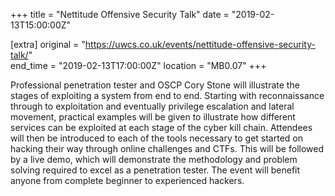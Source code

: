 +++
title = "Nettitude Offensive Security Talk"
date = "2019-02-13T15:00:00Z"

[extra]
original = "https://uwcs.co.uk/events/nettitude-offensive-security-talk/"    
end_time = "2019-02-13T17:00:00Z"
location = "MB0.07"
+++

Professional penetration tester and OSCP Cory Stone will illustrate the stages of exploiting a system from end to end. Starting with reconnaissance through to exploitation and eventually privilege escalation and lateral movement, practical examples will be given to illustrate how different services can be exploited at each stage of the cyber kill chain. Attendees will then be introduced to each of the tools necessary to get started on hacking their way through online challenges and CTFs. This will be followed by a live demo, which will demonstrate the methodology and problem solving required to excel as a penetration tester. The event will benefit anyone from complete beginner to experienced hackers.

